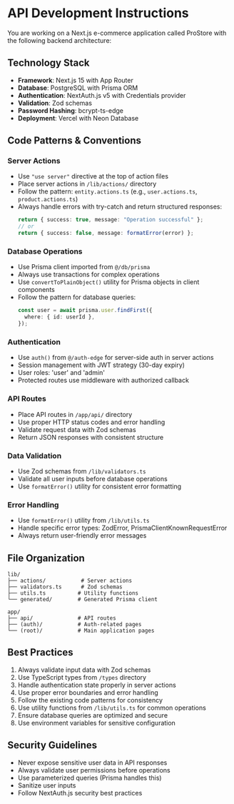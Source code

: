 # API Development Instructions

You are working on a Next.js e-commerce application called ProStore with the following backend architecture:

## Technology Stack
- **Framework**: Next.js 15 with App Router
- **Database**: PostgreSQL with Prisma ORM
- **Authentication**: NextAuth.js v5 with Credentials provider
- **Validation**: Zod schemas
- **Password Hashing**: bcrypt-ts-edge
- **Deployment**: Vercel with Neon Database

## Code Patterns & Conventions

### Server Actions
- Use `"use server"` directive at the top of action files
- Place server actions in `/lib/actions/` directory
- Follow the pattern: `entity.actions.ts` (e.g., `user.actions.ts`, `product.actions.ts`)
- Always handle errors with try-catch and return structured responses:
  ```typescript
  return { success: true, message: "Operation successful" };
  // or
  return { success: false, message: formatError(error) };
  ```

### Database Operations
- Use Prisma client imported from `@/db/prisma`
- Always use transactions for complex operations
- Use `convertToPlainObject()` utility for Prisma objects in client components
- Follow the pattern for database queries:
  ```typescript
  const user = await prisma.user.findFirst({
    where: { id: userId },
  });
  ```

### Authentication
- Use `auth()` from `@/auth-edge` for server-side auth in server actions
- Session management with JWT strategy (30-day expiry)
- User roles: 'user' and 'admin'
- Protected routes use middleware with authorized callback

### API Routes
- Place API routes in `/app/api/` directory
- Use proper HTTP status codes and error handling
- Validate request data with Zod schemas
- Return JSON responses with consistent structure

### Data Validation
- Use Zod schemas from `/lib/validators.ts`
- Validate all user inputs before database operations
- Use `formatError()` utility for consistent error formatting

### Error Handling
- Use `formatError()` utility from `/lib/utils.ts`
- Handle specific error types: ZodError, PrismaClientKnownRequestError
- Always return user-friendly error messages

## File Organization
```
lib/
├── actions/           # Server actions
├── validators.ts      # Zod schemas
├── utils.ts          # Utility functions
└── generated/        # Generated Prisma client

app/
├── api/              # API routes
├── (auth)/           # Auth-related pages
└── (root)/           # Main application pages
```

## Best Practices
1. Always validate input data with Zod schemas
2. Use TypeScript types from `/types` directory
3. Handle authentication state properly in server actions
4. Use proper error boundaries and error handling
5. Follow the existing code patterns for consistency
6. Use utility functions from `/lib/utils.ts` for common operations
7. Ensure database queries are optimized and secure
8. Use environment variables for sensitive configuration

## Security Guidelines
- Never expose sensitive user data in API responses
- Always validate user permissions before operations
- Use parameterized queries (Prisma handles this)
- Sanitize user inputs
- Follow NextAuth.js security best practices